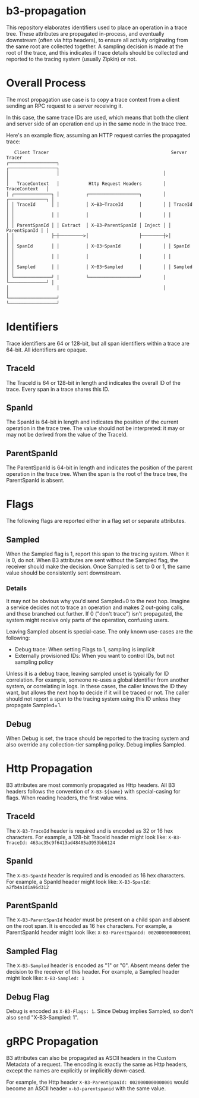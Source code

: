 # b3-propagation

This repository elaborates identifiers used to place an operation in a trace tree. These attributes are propagated in-process, and eventually downstream (often via http headers), to ensure all activity originating from the same root are collected together. A sampling decision is made at the root of the trace, and this indicates if trace details should be collected and reported to the tracing system (usually Zipkin) or not.

# Overall Process

The most propagation use case is to copy a trace context from a client sending
an RPC request to a server receiving it.

In this case, the same trace IDs are used, which means that both the client and
server side of an operation end up in the same node in the trace tree.

Here's an example flow, assuming an HTTP request carries the propagated trace:

```
   Client Tracer                                              Server Tracer     
┌──────────────────┐                                       ┌──────────────────┐
│                  │                                       │                  │
│   TraceContext   │           Http Request Headers        │   TraceContext   │
│ ┌──────────────┐ │          ┌───────────────────┐        │ ┌──────────────┐ │
│ │ TraceId      │ │          │ X─B3─TraceId      │        │ │ TraceId      │ │
│ │              │ │          │                   │        │ │              │ │
│ │ ParentSpanId │ │ Extract  │ X─B3─ParentSpanId │ Inject │ │ ParentSpanId │ │
│ │              ├─┼─────────>│                   ├────────┼>│              │ │
│ │ SpanId       │ │          │ X─B3─SpanId       │        │ │ SpanId       │ │
│ │              │ │          │                   │        │ │              │ │
│ │ Sampled      │ │          │ X─B3─Sampled      │        │ │ Sampled      │ │
│ └──────────────┘ │          └───────────────────┘        │ └──────────────┘ │
│                  │                                       │                  │
└──────────────────┘                                       └──────────────────┘
```


# Identifiers
Trace identifiers are 64 or 128-bit, but all span identifiers within a trace are 64-bit. All identifiers are opaque.

## TraceId

The TraceId is 64 or 128-bit in length and indicates the overall ID of the trace. Every span in a trace shares this ID.

## SpanId

The SpanId is 64-bit in length and indicates the position of the current operation in the trace tree. The value should not be interpreted: it may or may not be derived from the value of the TraceId.

## ParentSpanId

The ParentSpanId is 64-bit in length and indicates the position of the parent operation in the trace tree. When the span is the root of the trace tree, the ParentSpanId is absent.

# Flags
The following flags are reported either in a flag set or separate attributes.

## Sampled

When the Sampled flag is 1, report this span to the tracing system. When it is 0, do not. When B3 attributes are sent without the Sampled flag, the receiver should make the decision. Once Sampled is set to 0 or 1, the same value should be consistently sent downstream.

### Details

It may not be obvious why you'd send Sampled=0 to the next hop. Imagine a service decides not to trace an operation and makes 2 out-going calls, and these branched out further. If 0 ("don't trace") isn't propagated, the system might receive only parts of the operation, confusing users.

Leaving Sampled absent is special-case. The only known use-cases are the following:

* Debug trace: When setting Flags to 1, sampling is implicit
* Externally provisioned IDs: When you want to control IDs, but not sampling policy

Unless it is a debug trace, leaving sampled unset is typically for ID correlation. For example, someone re-uses a global identifier from another system, or correlating in logs. In these cases, the caller knows the ID they want, but allows the next hop to decide if it will be traced or not. The caller should not report a span to the tracing system using this ID unless they propagate Sampled=1.

## Debug
When Debug is set, the trace should be reported to the tracing system and also override any collection-tier sampling policy. Debug implies Sampled.

# Http Propagation
B3 attributes are most commonly propagated as Http headers. All B3 headers follows the convention of `X-B3-${name}` with special-casing for flags. When reading headers, the first value wins.

## TraceId
The `X-B3-TraceId` header is required and is encoded as 32 or 16 hex characters. For example, a 128-bit TraceId header might look like: `X-B3-TraceId: 463ac35c9f6413ad48485a3953bb6124`

## SpanId
The `X-B3-SpanId` header is required and is encoded as 16 hex characters. For example, a SpanId header might look like: `X-B3-SpanId: a2fb4a1d1a96d312`

## ParentSpanId
The `X-B3-ParentSpanId` header must be present on a child span and absent on the root span. It is encoded as 16 hex characters. For example, a ParentSpanId header might look like: `X-B3-ParentSpanId: 0020000000000001`

## Sampled Flag
The `X-B3-Sampled` header is encoded as "1" or "0". Absent means defer the decision to the receiver of this header. For example, a Sampled header might look like: `X-B3-Sampled: 1`

## Debug Flag
Debug is encoded as `X-B3-Flags: 1`. Since Debug implies Sampled, so don't also send "X-B3-Sampled: 1".

# gRPC Propagation
B3 attributes can also be propagated as ASCII headers in the Custom Metadata of
a request. The encoding is exactly the same as Http headers, except the names are
explicitly or implicitly down-cased.

For example, the Http header `X-B3-ParentSpanId: 0020000000000001` would become
an ASCII header `x-b3-parentspanid` with the same value.

